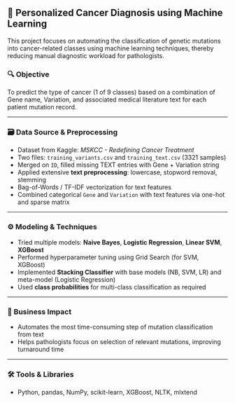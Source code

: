 ## 🧬 Personalized Cancer Diagnosis using Machine Learning  

This project focuses on automating the classification of genetic mutations into cancer-related classes using machine learning techniques, thereby reducing manual diagnostic workload for pathologists.

### 🔍 Objective
To predict the type of cancer (1 of 9 classes) based on a combination of Gene name, Variation, and associated medical literature text for each patient mutation record.

---

### 🗃️ Data Source & Preprocessing
- Dataset from Kaggle: *MSKCC - Redefining Cancer Treatment*
- Two files: `training_variants.csv` and `training_text.csv` (3321 samples)
- Merged on `ID`, filled missing TEXT entries with Gene + Variation string
- Applied extensive **text preprocessing**: lowercase, stopword removal, stemming
- Bag-of-Words / TF-IDF vectorization for text features
- Combined categorical `Gene` and `Variation` with text features via one-hot and sparse matrix

---

### ⚙️ Modeling & Techniques
- Tried multiple models: **Naive Bayes**, **Logistic Regression**, **Linear SVM**, **XGBoost**
- Performed hyperparameter tuning using Grid Search (for SVM, XGBoost)
- Implemented **Stacking Classifier** with base models (NB, SVM, LR) and meta-model (Logistic Regression)
- Used **class probabilities** for multi-class classification as required

---

### 🧾 Business Impact
- Automates the most time-consuming step of mutation classification from text
- Helps pathologists focus on selection of relevant mutations, improving turnaround time

---

### 🛠️ Tools & Libraries
- Python, pandas, NumPy, scikit-learn, XGBoost, NLTK, mlxtend
